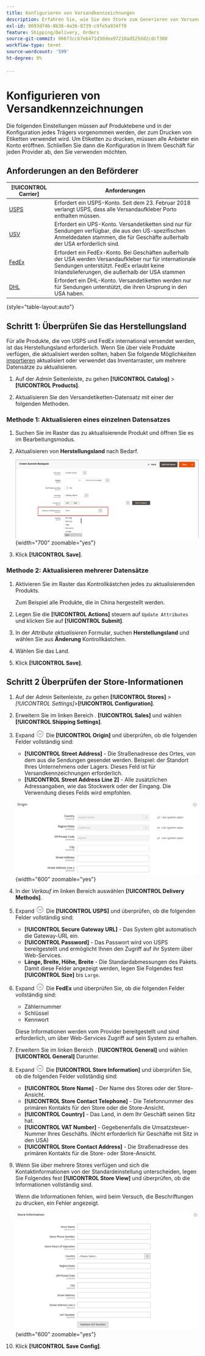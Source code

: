 ```yaml
---
title: Konfigurieren von Versandkennzeichnungen
description: Erfahren Sie, wie Sie den Store zum Generieren von Versandkennzeichnungen konfigurieren.
exl-id: 0693d74b-8b36-4a36-8739-c9fe5a934ff0
feature: Shipping/Delivery, Orders
source-git-commit: 06673ccb7eb471d3ddea97218ad525dd2cdcf380
workflow-type: tm+mt
source-wordcount: '599'
ht-degree: 0%

---
```


# Konfigurieren von Versandkennzeichnungen

Die folgenden Einstellungen müssen auf Produktebene und in der Konfiguration jedes Trägers vorgenommen werden, der zum Drucken von Etiketten verwendet wird. Um Etiketten zu drucken, müssen alle Anbieter ein Konto eröffnen. Schließen Sie dann die Konfiguration in Ihrem Geschäft für jeden Provider ab, den Sie verwenden möchten.

## Anforderungen an den Beförderer

| [!UICONTROL Carrier] | Anforderungen |
|-------|--------|
| [USPS](usps.md) | Erfordert ein USPS-Konto. Seit dem 23. Februar 2018 verlangt USPS, dass alle Versandaufkleber Porto enthalten müssen. |
| [USV](ups.md) | Erfordert ein UPS-Konto. Versandetiketten sind nur für Sendungen verfügbar, die aus den US-spezifischen Anmeldedaten stammen, die für Geschäfte außerhalb der USA erforderlich sind. |
| [FedEx](fedex.md) | Erfordert ein FedEx-Konto. Bei Geschäften außerhalb der USA werden Versandaufkleber nur für internationale Sendungen unterstützt. FedEx erlaubt keine Inlandslieferungen, die außerhalb der USA stammen |
| [DHL](dhl.md) | Erfordert ein DHL-Konto. Versandetiketten werden nur für Sendungen unterstützt, die ihren Ursprung in den USA haben. |

{style="table-layout:auto"}

## Schritt 1: Überprüfen Sie das Herstellungsland

Für alle Produkte, die von USPS und FedEx international versendet werden, ist das Herstellungsland erforderlich. Wenn Sie über viele Produkte verfügen, die aktualisiert werden sollten, haben Sie folgende Möglichkeiten [importieren](../systems/data-import.md) aktualisiert oder verwendet das Inventarraster, um mehrere Datensätze zu aktualisieren.

1. Auf der _Admin_ Seitenleiste, zu gehen **[!UICONTROL Catalog]** > **[!UICONTROL Products]**.

1. Aktualisieren Sie den Versandetiketten-Datensatz mit einer der folgenden Methoden.

### Methode 1: Aktualisieren eines einzelnen Datensatzes

1. Suchen Sie im Raster das zu aktualisierende Produkt und öffnen Sie es im Bearbeitungsmodus.

1. Aktualisieren von **Herstellungsland** nach Bedarf.

   ![Herstellungsland](./assets/product-country-of-manufacture.png){width="700" zoomable="yes"}

1. Klick **[!UICONTROL Save]**.

### Methode 2: Aktualisieren mehrerer Datensätze

1. Aktivieren Sie im Raster das Kontrollkästchen jedes zu aktualisierenden Produkts.

   Zum Beispiel alle Produkte, die in China hergestellt werden.

1. Legen Sie die **[!UICONTROL Actions]** steuern auf `Update Attributes` und klicken Sie auf **[!UICONTROL Submit]**.

1. In der _Attribute aktualisieren_ Formular, suchen **Herstellungsland** und wählen Sie aus **Änderung** Kontrollkästchen.

1. Wählen Sie das Land.

1. Klick **[!UICONTROL Save]**.

## Schritt 2 Überprüfen der Store-Informationen

1. Auf der _Admin_ Seitenleiste, zu gehen **[!UICONTROL Stores]** > _[!UICONTROL Settings]_>**[!UICONTROL Configuration]**.

1. Erweitern Sie im linken Bereich . **[!UICONTROL Sales]** und wählen **[!UICONTROL Shipping Settings]**.

1. Expand ![Erweiterungsauswahl](../assets/icon-display-expand.png) Die **[!UICONTROL Origin]** und überprüfen, ob die folgenden Felder vollständig sind:

   - **[!UICONTROL Street Address]** - Die Straßenadresse des Ortes, von dem aus die Sendungen gesendet werden. Beispiel: der Standort Ihres Unternehmens oder Lagers. Dieses Feld ist für Versandkennzeichnungen erforderlich.
   - **[!UICONTROL Street Address Line 2]** - Alle zusätzlichen Adressangaben, wie das Stockwerk oder der Eingang. Die Verwendung dieses Felds wird empfohlen.

   ![Ursprung](../configuration-reference/sales/assets/shipping-settings-origin.png){width="600" zoomable="yes"}

1. In der _Verkauf_ im linken Bereich auswählen **[!UICONTROL Delivery Methods]**.

1. Expand ![Erweiterungsauswahl](../assets/icon-display-expand.png) Die **[!UICONTROL USPS]** und überprüfen, ob die folgenden Felder vollständig sind:

   - **[!UICONTROL Secure Gateway URL]** - Das System gibt automatisch die Gateway-URL ein.
   - **[!UICONTROL Password]** - Das Passwort wird von USPS bereitgestellt und ermöglicht Ihnen den Zugriff auf ihr System über Web-Services.
   - **Länge, Breite, Höhe, Breite** - Die Standardabmessungen des Pakets. Damit diese Felder angezeigt werden, legen Sie Folgendes fest **[!UICONTROL Size]** bis `Large`.

1. Expand ![Erweiterungsauswahl](../assets/icon-display-expand.png) Die **FedEx** und überprüfen Sie, ob die folgenden Felder vollständig sind:

   - Zählernummer
   - Schlüssel
   - Kennwort

   Diese Informationen werden vom Provider bereitgestellt und sind erforderlich, um über Web-Services Zugriff auf sein System zu erhalten.

1. Erweitern Sie im linken Bereich . **[!UICONTROL General]** und wählen **[!UICONTROL General]** Darunter.

1. Expand ![Erweiterungsauswahl](../assets/icon-display-expand.png) Die **[!UICONTROL Store Information]** und überprüfen Sie, ob die folgenden Felder vollständig sind:

   - **[!UICONTROL Store Name]** - Der Name des Stores oder der Store-Ansicht.
   - **[!UICONTROL Store Contact Telephone]** - Die Telefonnummer des primären Kontakts für den Store oder die Store-Ansicht.
   - **[!UICONTROL Country]** - Das Land, in dem Ihr Geschäft seinen Sitz hat.
   - **[!UICONTROL VAT Number]** - Gegebenenfalls die Umsatzsteuer-Nummer Ihres Geschäfts. (Nicht erforderlich für Geschäfte mit Sitz in den USA)
   - **[!UICONTROL Store Contact Address]** - Die Straßenadresse des primären Kontakts für die Store- oder Store-Ansicht.

1. Wenn Sie über mehrere Stores verfügen und sich die Kontaktinformationen von der Standardeinstellung unterscheiden, legen Sie Folgendes fest **[!UICONTROL Store View]** und überprüfen, ob die Informationen vollständig sind.

   Wenn die Informationen fehlen, wird beim Versuch, die Beschriftungen zu drucken, ein Fehler angezeigt.

   ![Informationen speichern](../configuration-reference/general/assets/general-store-information.png){width="600" zoomable="yes"}

1. Klick **[!UICONTROL Save Config]**.
